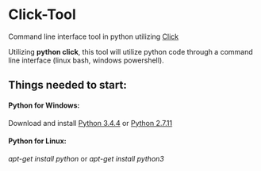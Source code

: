 # Click-Tool
Command line interface tool in python utilizing [Click](http://click.pocoo.org/5/)

Utilizing **python click**, this tool will utilize python code through a command line interface (linux bash, windows powershell).

## Things needed to start:

#### Python for Windows:
  Download and install [Python 3.4.4](https://www.python.org/ftp/python/3.4.4/python-3.4.4.amd64.msi) or [Python 2.7.11](https://www.python.org/ftp/python/2.7.11/python-2.7.11.amd64.msi)



#### Python for Linux:
*apt-get install python* or *apt-get install python3*
